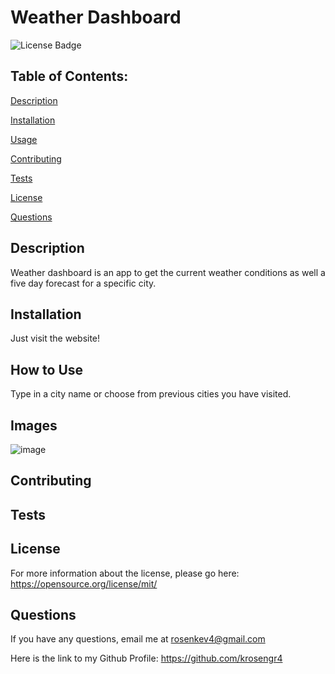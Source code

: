 # Weather Dashboard 
 
![License Badge](https://img.shields.io/badge/License-MIT-blue.svg)

## Table of Contents: 
[Description](#description) 

[Installation](#installation) 

[Usage](#usage) 

[Contributing](#contributing) 

[Tests](#tests) 

[License](#license) 

[Questions](#questions) 


## Description
Weather dashboard is an app to get the current weather conditions as well a five day forecast for a specific city.

## Installation
Just visit the website!

## How to Use
Type in a city name or choose from previous cities you have visited. 

## Images
![image]()

## Contributing


## Tests


## License
For more information about the license, please go here: https://opensource.org/license/mit/

## Questions
If you have any questions, email me at rosenkev4@gmail.com 

Here is the link to my Github Profile: https://github.com/krosengr4